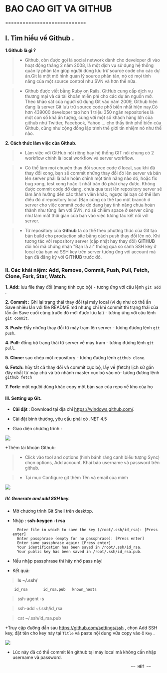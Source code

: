 # BAO CAO GIT VA GITHUB
============================

## I. Tìm hiểu về Github .

**1.Github là gì ?**
  
  >+ Github, còn được gọi là social network dành cho developer đi vào hoạt động tháng 2 năm 2008, là một dịch vụ sử dụng hệ thống quản 
lý phân tán giúp người dùng lưu trữ source code cho các dự án.Git là một mô hình quản lý source phân tán, nó có mọi tính năng của một
source control như SVN và hơn thế nữa.

  >+ Github được viết bằng Ruby on Rails. GitHub cung cấp dịch vụ thương mại và cả tài khoản miễn phí cho các dự án nguồn mở. Theo khảo
sát của người sử dụng Git vào năm 2009, Github hiện đang là server Git lưu trữ source code phổ biến nhất hiện nay.Có hơn 439000 developer
tạo hơn 1 triệu 350 ngàn repositories là một con số khá ấn tượng, cùng với một số khách hàng lớn của github như Twitter, Facebook,
Yahoo ... cho thấy tính phổ biến của Github, cũng như cộng đồng lập trình thế giới tín nhiệm nó như thế nào.

  **2. Cách thức làm việc của Github.**
  
  > + Làm việc với GitHub nói riêng hay hệ thống GIT nói chung có 2 workflow chính là local workflow và server workflow.
    
  > + Có thể làm mọi chuyện thay đổi source code ở local, sau khi đã thay đổi xong, bạn sẽ commit những thay đổi đó lên 
server và bản lên server phải là bản hoàn chỉnh một tính năng nào đó, hoặc fix bug xong, test xong hoặc ít nhất bản đó phải chạy được.
Không được commit code dở dang, chưa qua test lên repository server sẽ làm ảnh hưởng đến các thành viên khác, ngược lại bạn có thể làm 
điều đó ở repository local (Bạn cũng có thể tạo một branch ở server cho việc commit code dở dang hay tính năng chưa hoàn thành như từng
làm với SVN, nó sẽ chiếm space ở server cũng như làm mất thời gian của bạn vào việc tương tác kết nối với server.

  > + Từ repository của **Github** ta có thể theo phương thức của Git tạo bản build cho production site bằng cách push thay đổi lên 
nó. Khi tương tác với repository server (cập nhật hay thay đổi) **GITHUB** đòi hỏi mã chứng nhận "Bạn là ai" thông qua so sánh SSH key 
ở local của bạn và SSH key trên server tương ứng với account mà bạn đã đăng ký với **GITHUB** trước đó.

### II. Các khái niệm: Add, Remove, Commit, Push, Pull, Fetch, Clone, Fork, Star, Watch.

  **1. Add:** lưu file thay đổi (mang tính cục bộ) - tương ứng với câu lệnh `git add` .

  **2. Commit :** Ghi lại trạng thái thay đổi tại máy local (ví dụ như có thể ấn Save nhiều lần với file README.md nhưng chỉ khi commit 
thì trạng thái của lần ấn Save cuối cùng trước đó mới được lưu lại) - tương ứng với câu lệnh `git commit`.

  **3. Push:** Đẩy những thay đổi từ máy trạm lên server - tương đương lệnh `git push`.

  **4. Pull:** đồng bộ trạng thái từ server về máy trạm - tương đương lệnh `git pull`.
  
  **5. Clone:** sao chép một repository - tương đương lệnh `github clone`.
  
  **6. Fetch:** hủy tất cả thay đổi và commit cục bộ, lấy về (fetch) lịch sử gần đây nhất từ máy chủ và trỏ nhánh master cục bộ vào nó-
tương đương lệnh `github fetch`

  **7. Fork:** một người dùng khác copy một bản sao của repo về kho của họ
  
  
#### III. Setting up Git.

+ **Cài đặt** : Download tại địa chỉ  https://windows.github.com/.
 
+ Cài đặt bình thường, yêu cầu phải có .NET 4.5

+ Giao diện chương trình :


<img src="https://scontent-hkg3-1.xx.fbcdn.net/v/t1.0-9/15391033_748683355283486_8837167856515556284_n.jpg?oh=1c9b1423f5e817a52c26510cd88c2eed&oe=58B52573">

+Thêm tài khoản Github:

  > + Click vào tool and options (hình bánh răng cạnh biểu tượng Sync) chọn options, Add account.
Khai báo username và password trên github.

  > + Tại mục Configure git thêm Tên và email của mình
  
<img src="https://scontent-hkg3-1.xx.fbcdn.net/v/t1.0-9/15283957_748683351950153_3638764291318842082_n.jpg?oh=120938a1399693cc53f69ad26450b4a7&oe=58F7465E">



##### IV. Generate and add SSH key.

+ Mở chương trình Git Shell trên desktop.
+ Nhập : **ssh-keygen -t rsa**

        Enter file in which to save the key (/root/.ssh/id_rsa): [Press enter]
        Enter passphrase (empty for no passphrase): [Press enter]
        Enter same passphrase again: [Press enter]
        Your identification has been saved in /root/.ssh/id_rsa.
        Your public key has been saved in /root/.ssh/id_rsa.pub.
        
+ Nếu nhập passphrase thì hãy nhớ pass này!
+ Kết quả:
>**ls ~/.ssh/**

        id_rsa       id_rsa.pub   known_hosts
        
> ssh-agent -s

> ssh-add ~/.ssh/id_rsa

> cat ~/.ssh/id_rsa.pub

+Truy cập đường dẫn sau https://github.com/settings/ssh , chọn Add SSH key, đặt tên cho key này tại `Title` và paste 
nội dung vừa copy vào ô `Key` .

<img src="https://scontent-hkg3-1.xx.fbcdn.net/v/t1.0-9/15284029_748687575283064_7968826560727684595_n.jpg?oh=6f47c772dd5d983d5bcf7a1cc50b2cd9&oe=58B00DD3">

+ Lúc này đã có thể commit lên github tại máy local mà không cần nhập username và password.



                                                           ~~ HẾT ~~
  









